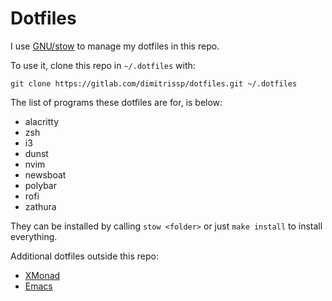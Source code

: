 # Dotfiles

I use [GNU/stow](https://www.gnu.org/software/stow/) to manage my dotfiles in this repo.

To use it, clone this repo in `~/.dotfiles` with:

```console
git clone https://gitlab.com/dimitrissp/dotfiles.git ~/.dotfiles
```

The list of programs these dotfiles are for, is below:

* alacritty
* zsh
* i3
* dunst
* nvim
* newsboat
* polybar
* rofi
* zathura

They can be installed by calling `stow <folder>` or just `make install` to install everything.

Additional dotfiles outside this repo:

* [XMonad](https://gitlab.com/dimitrissp/xmonad-configuration)
* [Emacs](https://gitlab.com/dimitrissp/emacs-configuration)



